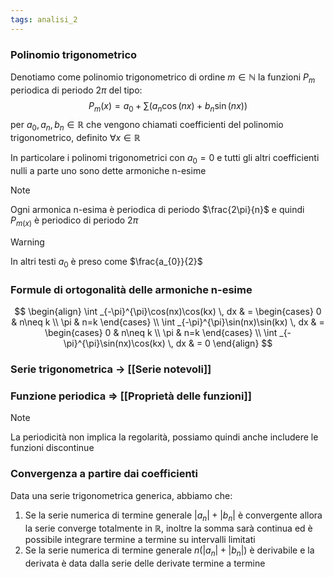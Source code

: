 ```yaml
---
tags: analisi_2
---
```

### Polinomio trigonometrico

Denotiamo come polinomio trigonometrico di ordine $m\in \mathbb{N}$ la funzioni $P_{m}$ periodica di periodo $2\pi$ del tipo:
$$
P_{m} (x) = a_{0} + \sum(a_{n}\cos(nx)+b_{n}\sin(nx))
$$
per $a_{0},a_{n},b_{n}\in \mathbb{R}$ che vengono chiamati coefficienti del polinomio trigonometrico, definito $\forall {x} \in {\mathbb{R}}$

In particolare i polinomi trigonometrici con $a_{0}=0$ e tutti gli altri coefficienti nulli a parte uno sono dette armoniche n-esime

>[!note]
>Ogni armonica n-esima è periodica di periodo $\frac{2\pi}{n}$ e quindi $P_{m(x)}$ è periodico di periodo $2\pi$

>[!warning]
>In altri testi $a_{0}$ è preso come $\frac{a_{0}}{2}$

### Formule di ortogonalità delle armoniche n-esime
$$
\begin{align}
\int _{-\pi}^{\pi}\cos(nx)\cos(kx) \, dx  & = \begin{cases}
0 & n\neq k \\
\pi & n=k
\end{cases}  \\
\int _{-\pi}^{\pi}\sin(nx)\sin(kx) \, dx  & = \begin{cases}
0 & n\neq k \\
\pi & n=k
\end{cases}  \\
\int _{-\pi}^{\pi}\sin(nx)\cos(kx) \, dx  & = 0
\end{align}
$$

### Serie trigonometrica -> [[Serie notevoli]]

### Funzione periodica => [[Proprietà delle funzioni]]

>[!note]
>La periodicità non implica la regolarità, possiamo quindi anche includere le funzioni discontinue

### Convergenza a partire dai coefficienti

Data una serie trigonometrica generica, abbiamo che:
1) Se la serie numerica di termine generale $|a_{n}| + |b_{n}|$ è convergente allora la serie converge totalmente in $\mathbb{R}$, inoltre la somma sarà continua ed è possibile integrare termine a termine su intervalli limitati
2) Se la serie numerica di termine generale $n(|a_{n}| + |b_{n}|)$ è derivabile e la derivata è data dalla serie delle derivate termine a termine